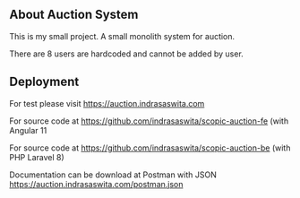 
## About Auction System

This is my small project. A small monolith system for auction.

There are 8 users are hardcoded and cannot be added by user.


## Deployment

For test please visit https://auction.indrasaswita.com

For source code at https://github.com/indrasaswita/scopic-auction-fe (with Angular 11

For source code at https://github.com/indrasaswita/scopic-auction-be (with PHP Laravel 8)

Documentation can be download at Postman with JSON https://auction.indrasaswita.com/postman.json


